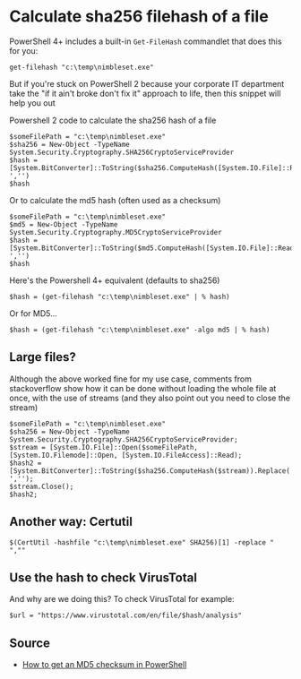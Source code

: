 ﻿# Calculate sha256 filehash of a file

PowerShell 4+ includes a built-in `Get-FileHash` commandlet that does this for you:

	get-filehash "c:\temp\nimbleset.exe"

But if you're stuck on PowerShell 2 because your corporate IT department take the "if it ain't broke don't fix it" approach to life, then this snippet will help you out

Powershell 2 code to calculate the sha256 hash of a file

	$someFilePath = "c:\temp\nimbleset.exe"
	$sha256 = New-Object -TypeName System.Security.Cryptography.SHA256CryptoServiceProvider
	$hash = [System.BitConverter]::ToString($sha256.ComputeHash([System.IO.File]::ReadAllBytes($someFilePath))).Replace('-','')
	$hash

Or to calculate the md5 hash (often used as a checksum)

	$someFilePath = "c:\temp\nimbleset.exe"
	$md5 = New-Object -TypeName System.Security.Cryptography.MD5CryptoServiceProvider
	$hash = [System.BitConverter]::ToString($md5.ComputeHash([System.IO.File]::ReadAllBytes($someFilePath))).Replace('-','')
	$hash

Here's the Powershell 4+ equivalent (defaults to sha256)

	$hash = (get-filehash "c:\temp\nimbleset.exe" | % hash)

Or for MD5...

	$hash = (get-filehash "c:\temp\nimbleset.exe" -algo md5 | % hash)

## Large files?

Although the above worked fine for my use case, comments from stackoverflow show how it can be done without loading the whole file at once, with the use of streams (and they also point out you need to close the stream)

	$someFilePath = "c:\temp\nimbleset.exe"
	$sha256 = New-Object -TypeName System.Security.Cryptography.SHA256CryptoServiceProvider;
	$stream = [System.IO.File]::Open($someFilePath, [System.IO.Filemode]::Open, [System.IO.FileAccess]::Read);
	$hash2 = [System.BitConverter]::ToString($sha256.ComputeHash($stream)).Replace('-','');
	$stream.Close();
	$hash2;

## Another way: Certutil

	$(CertUtil -hashfile "c:\temp\nimbleset.exe" SHA256)[1] -replace " ",""

## Use the hash to check VirusTotal

And why are we doing this? To check VirusTotal for example:

	$url = "https://www.virustotal.com/en/file/$hash/analysis"

## Source

 * [How to get an MD5 checksum in PowerShell](http://stackoverflow.com/questions/10521061/how-to-get-an-md5-checksum-in-powershell)